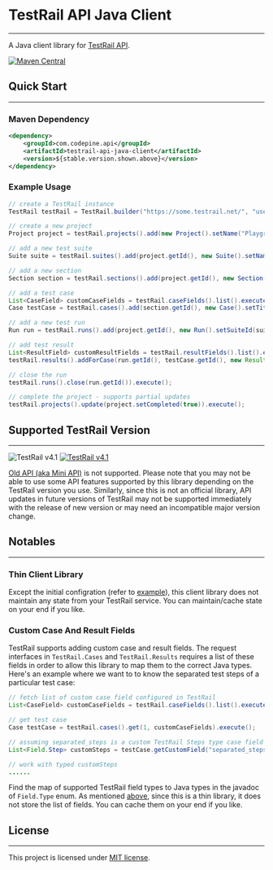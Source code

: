 # TestRail API Java Client
--------------------------

A Java client library for [TestRail API](http://docs.gurock.com/testrail-api2/start).

[![Maven Central](https://maven-badges.herokuapp.com/maven-central/com.codepine.api/testrail-api-java-client/badge.svg)](https://maven-badges.herokuapp.com/maven-central/com.codepine.api/testrail-api-java-client)

## Quick Start
--------------

### Maven Dependency
```xml
<dependency>
    <groupId>com.codepine.api</groupId>
    <artifactId>testrail-api-java-client</artifactId>
    <version>${stable.version.shown.above}</version>
</dependency>
```

### Example Usage
```java
// create a TestRail instance
TestRail testRail = TestRail.builder("https://some.testrail.net/", "username", "password").applicationName("playground").build();

// create a new project
Project project = testRail.projects().add(new Project().setName("Playground Project")).execute();

// add a new test suite
Suite suite = testRail.suites().add(project.getId(), new Suite().setName("Functional Tests")).execute();

// add a new section
Section section = testRail.sections().add(project.getId(), new Section().setSuiteId(suite.getId()).setName("Boundary Cases")).execute();

// add a test case
List<CaseField> customCaseFields = testRail.caseFields().list().execute();
Case testCase = testRail.cases().add(section.getId(), new Case().setTitle("Be able to play in playground"), customCaseFields).execute();

// add a new test run
Run run = testRail.runs().add(project.getId(), new Run().setSuiteId(suite.getId()).setName("Weekly Regression")).execute();

// add test result
List<ResultField> customResultFields = testRail.resultFields().list().execute();
testRail.results().addForCase(run.getId(), testCase.getId(), new Result().setStatusId(1), customResultFields).execute();

// close the run
testRail.runs().close(run.getId()).execute();

// complete the project - supports partial updates
testRail.projects().update(project.setCompleted(true)).execute();
```

## Supported TestRail Version
-----------------------------
![TestRail v4.1](https://img.shields.io/badge/TestRail-v4.1-blue.svg)
[![TestRail v4.1](https://img.shields.io/badge/TestRail%20API-v2-orange.svg)](http://docs.gurock.com/testrail-api2/start)

[Old API (aka Mini API)](http://docs.gurock.com/testrail-api/start) is not supported. Please note that you may not be able to use some API features supported by this library depending on the TestRail version you use. Similarly, since this is not an official library, API updates in future versions of TestRail may not be supported immediately with the release of new version or may need an incompatible major version change.

## Notables
------------

### Thin Client Library
Except the initial configration (refer to [example](#example-usage)), this client library does not maintain any state from your TestRail service. You can maintain/cache state on your end if you like.

### Custom Case And Result Fields
TestRail supports adding custom case and result fields. The request interfaces in ```TestRail.Cases``` and ```TestRail.Results``` requires a list of these fields in order to allow this library to map them to the correct Java types. Here's an example where we want to to know the separated test steps of a particular test case:
```java
// fetch list of custom case field configured in TestRail
List<CaseField> customCaseFields = testRail.caseFields().list().execute();

// get test case
Case testCase = testRail.cases().get(1, customCaseFields).execute();

// assuming separated_steps is a custom TestRail Steps type case field
List<Field.Step> customSteps = testCase.getCustomField("separated_steps");

// work with typed customSteps
......
```
Find the map of supported TestRail field types to Java types in the javadoc of ```Field.Type``` enum.
As mentioned [above](#thin-client-library), since this is a thin library, it does not store the list of fields. You can cache them on your end if you like.

## License
----------
This project is licensed under [MIT license](http://opensource.org/licenses/MIT).
